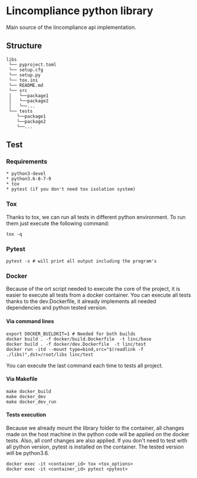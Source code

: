 # Lincompliance python library
Main source of the lincompliance api implementation.

## Structure
```
libs
 └── pyproject.toml
 └── setup.cfg
 └── setup.py
 └── tox.ini
 └── README.md
 └── src
 │   └──package1
 │   └──package2
 │   └──...
 └── tests
    └──package1
    └──package2
    └──...
```

## Test
### Requirements
    * python3-devel
    * python3.6-8-7-9
    * tox
    * pytest (if you don't need tox isolation system)

### Tox
Thanks to tox, we can run all tests in different python environment.
To run them just execute the following command:
```shell
tox -q
```

### Pytest
```shell
pytest -s # will print all output including the program's
```

### Docker
Because of the ort script needed to execute the core of the project, it is easier to execute all tests from a docker container.
You can execute all tests thanks to the dev.Dockerfile, it already implements all needed dependencies and python tested version.
#### Via command lines 
```shell
export DOCKER_BUILDKIT=1 # Needed for both builds
docker build . -f docker/build.Dockerfile  -t linc/base
docker build . -f docker/dev.Dockerfile  -t linc/test 
docker run -itd --mount type=bind,src="$(readlink -f ./libs)",dst=/root/libs linc/test
```
You can execute the last command each time to tests all project.
#### Via Makefile
```shell
make docker_build
make docker_dev
make docker_dev_run
```
#### Tests execution
Because we already mount the library folder to the container, all changes made on the host machine in the python code will be applied on the docker tests.
Also, all conf changes are also applied. If you don't need to test with all python version, pytest is installed on the container. The tested version will be python3.6.
```shell
docker exec -it <container_id> tox <tox_options>
docker exec -it <container_id> pytest <pytest>
```